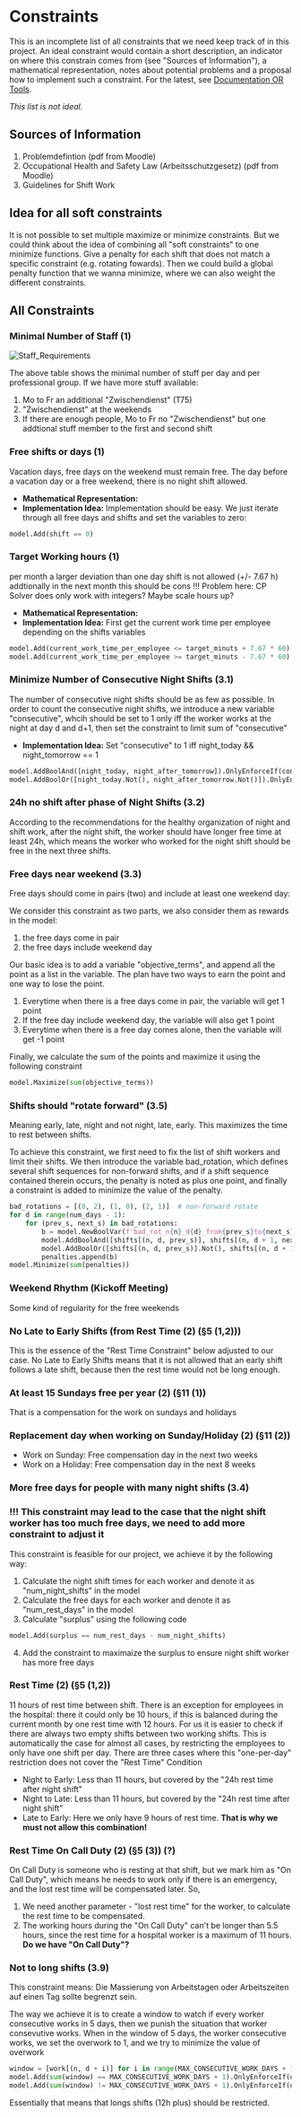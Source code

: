 # Constraints
This is an incomplete list of all constraints that we need keep track of in this project.
An ideal constraint would contain a short description, an indicator on where this constrain
comes from (see "Sources of Information"), a mathematical representation, notes about
potential problems and a proposal how to implement such a constraint. For the latest, see
[Documentation OR Tools](https://developers.google.com/optimization/reference/python/sat/python/cp_model#cp_model.CpModel).

_This list is not ideal._

## Sources of Information
1. Problemdefintion (pdf from Moodle)
2. Occupational Health and Safety Law (Arbeitsschutzgesetz) (pdf from Moodle)
3. Guidelines for Shift Work

## Idea for all soft constraints
It is not possible to set multiple maximize or minimize constraints. But we could think about the idea of combining all "soft constraints" to one minimize functions. Give a penalty for each shift that does not match a specific constraint (e.g. rotating fowards). Then we could build a global penalty function that we wanna minimize, where we can also weight the different constraints.

## All Constraints

### Minimal Number of Staff (1)

![Staff_Requirements](Images/staff_requirements.png)

The above table shows the minimal number of stuff per day and per professional group.
If we have more stuff available:
1. Mo to Fr an additional "Zwischendienst" (T75)
2. "Zwischendienst" at the weekends
3. If there are enough people, Mo to Fr no "Zwischendienst" but one addtional stuff member to the first and second shift

### Free shifts or days (1)
Vacation days, free days on the weekend must remain free.
The day before a vacation day or a free weekend, there is no night shift allowed.
- **Mathematical Representation:**
- **Implementation Idea:** Implementation should be easy. We just iterate through all free days and shifts and set the variables to zero:
```python
model.Add(shift == 0)
```

### Target Working hours (1)
per month a larger deviation than one day shift is not allowed (+/- 7.67 h)
addtionally in the next month this should be cons
!!! Problem here: CP Solver does only work with integers? Maybe scale hours up?
- **Mathematical Representation:**
- **Implementation Idea:** First get the current work time per employee depending on the shifts variables
```python
model.Add(current_work_time_per_employee <= target_minuts + 7.67 * 60)
model.Add(current_work_time_per_employee >= target_minuts - 7.67 * 60)
```

### Minimize Number of Consecutive Night Shifts (3.1)
The number of consecutive night shifts should be as few as possible.
In order to count the consecutive night shifts, we introduce a new variable "consecutive", whcih should be set to 1 only iff
the worker works at the night at day d and d+1, then set the constraint to limit sum of "consecutive"
- **Implementation Idea:** Set "consecutive" to 1 iff night_today && night_tomorrow == 1
```python
model.AddBoolAnd([night_today, night_after_tomorrow]).OnlyEnforceIf(consecutive)
model.AddBoolOr([night_today.Not(), night_after_tomorrow.Not()]).OnlyEnforceIf(consecutive.Not())
```

### 24h no shift after phase of Night Shifts (3.2)
According to the recommendations for the healthy organization of night and shift work, after the night shift, the worker should have
longer free time at least 24h, which means the worker who worked for the night shift should be free in the next three shifts.

### Free days near weekend (3.3)
Free days should come in pairs (two) and include at least one weekend day:

We consider this constraint as two parts, we also consider them as rewards in the model:
1. the free days come in pair
2. the free days include weekend day

Our basic idea is to add a variable "objective_terms", and append all the point as a list in the variable. The plan have two ways
to earn the point and one way to lose the point.
1. Everytime when there is a free days come in pair, the variable will get 1 point
2. If the free day include weekend day, the variable will also get 1 point
3. Everytime when there is a free day comes alone, then the variable will get -1 point

Finally, we calculate the sum of the points and maximize it using the following constraint
```python
model.Maximize(sum(objective_terms))
```


### Shifts should "rotate forward" (3.5)
Meaning early, late, night and not night, late, early. This maximizes the time to rest between shifts.

To achieve this constraint, we first need to fix the list of shift workers and limit their shifts.
We then introduce the variable bad_rotation, which defines several shift sequences for non-forward shifts,
and if a shift sequence contained therein occurs, the penalty is noted as plus one point, and finally a constraint is added to minimize the value of the penalty.
```python
bad_rotations = [(0, 2), (1, 0), (2, 1)]  # non-forward rotate
for d in range(num_days - 1):
    for (prev_s, next_s) in bad_rotations:
        b = model.NewBoolVar(f'bad_rot_n{n}_d{d}_from{prev_s}to{next_s}')
        model.AddBoolAnd([shifts[(n, d, prev_s)], shifts[(n, d + 1, next_s)]]).OnlyEnforceIf(b)
        model.AddBoolOr([shifts[(n, d, prev_s)].Not(), shifts[(n, d + 1, next_s)].Not()]).OnlyEnforceIf(b.Not())
        penalties.append(b)
model.Minimize(sum(penalties))
```


### Weekend Rhythm (Kickoff Meeting)
Some kind of regularity for the free weekends

### No Late to Early Shifts (from Rest Time (2) (§5 (1,2)))
This is the essence of the "Rest Time Constraint" below adjusted to our case.
No Late to Early Shifts means that it is not allowed that an early shift follows a late shift, because then the rest time would not be long enough.

### At least 15 Sundays free per year (2) (§11 (1))
That is a compensation for the work on sundays and holidays

### Replacement day when working on Sunday/Holiday (2) (§11 (2))
- Work on Sunday: Free compensation day in the next two weeks
- Work on a Holiday: Free compensation day in the next 8 weeks


### More free days for people with many night shifts (3.4)
### !!! This constraint may lead to the case that the night shift worker has too much free days, we need to add more constraint to adjust it
This constraint is feasible for our project, we achieve it by the following way:
1. Calculate the night shift times for each worker and denote it as "num_night_shifts" in the model
2. Calculate the free days for each worker and denote it as "num_rest_days" in the model
3. Calculate "surplus" using the following code
```python
model.Add(surplus == num_rest_days - num_night_shifts)
```
4. Add the constraint to maximaize the surplus to ensure night shift worker has more free days


### Rest Time (2) (§5 (1,2))
11 hours of rest time between shift. There is an exception for employees in the hospital: there it could only be 10 hours, if this is balanced during the current month by one rest time with 12 hours.
For us it is easier to check if there are always two empty shifts between two working shifts. This is automatically the case for almost all cases, by restricting the employees to only have one shift per day. There are three cases where this "one-per-day" restriction does not cover the "Rest Time" Condition
- Night to Early: Less than 11 hours, but covered by the "24h rest time after night shift"
- Night to Late: Less than 11 hours, but covered by the "24h rest time after night shift"
- Late to Early: Here we only have 9 hours of rest time. **That is why we must not allow this combination!**

### Rest Time On Call Duty (2) (§5 (3)) (?)
On Call Duty is someone who is resting at that shift, but we mark him as "On Call Duty", which means he needs to work only if there is an emergency, and the lost rest time will be compensated later. So,
1. We need another parameter - "lost rest time" for the worker, to calculate the rest time to be compensated.
2. The working hours during the "On Call Duty" can't be longer than 5.5 hours, since the rest time for a hospital worker is a maximum of 11 hours.
**Do we have "On Call Duty"?**

### Not to long shifts (3.9)
This constraint means: Die Massierung von Arbeitstagen oder Arbeitszeiten auf einen Tag sollte begrenzt sein.

The way we achieve it is to create a window to watch if every worker consecutive works in 5 days, then we punish the situation that worker consevutive works.
When in the window of 5 days, the worker consecutive works, we set the overwork to 1, and we try to minimize the value of overwork
```python
window = [work[(n, d + i)] for i in range(MAX_CONSECUTIVE_WORK_DAYS + 1)]
model.Add(sum(window) == MAX_CONSECUTIVE_WORK_DAYS + 1).OnlyEnforceIf(overwork)
model.Add(sum(window) != MAX_CONSECUTIVE_WORK_DAYS + 1).OnlyEnforceIf(overwork.Not())
```

Essentially that means that longs shifts (12h plus) should be restricted.
